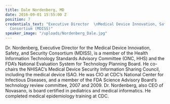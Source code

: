 ```yaml
---
title: Dale Nordenberg, MD
date: 2016-09-01 15:55:00 Z
position: 7
credentials_text: "Executive Director  \nMedical Device Innovation, Safety, and Security
  Consortium (MDISS)"
speaker_image: "/uploads/Nordenberg_Dale.jpg"
---
```


Dr. Nordenberg, Executive Director for the Medical Device Innovation, Safety, and Security Consortium (MDISS), is a member of the Health Information Technology Standards Advisory Committee (ONC, HHS) and the FDA’s National Evaluation System for Technology Planning Board. He co-chairs the NHISAC’s Medical Device Security Information Sharing Council, including the medical device ISAO. He was CIO at CDC’s National Center for Infectious Diseases, and a member of the FDA Science Advisory Board’s technology review committee, 2007 and 2009. Dr. Nordenberg, also CEO of Novasano, is board certified in pediatrics and medical informatics. He completed medical epidemiology training at CDC.